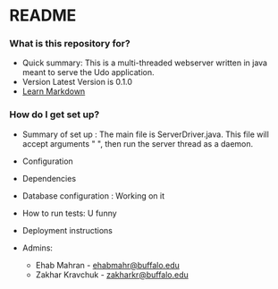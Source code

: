 # README #

### What is this repository for? ###

* Quick summary:
	This is a multi-threaded webserver written in java meant to serve the Udo application.
* Version
	Latest Version is 0.1.0
* [Learn Markdown](https://bitbucket.org/tutorials/markdowndemo)

### How do I get set up? ###

* Summary of set up :
	The main file is ServerDriver.java. This file will accept arguments "<portNumber> <clientMax>", then run the server thread as a daemon.
* Configuration
* Dependencies
* Database configuration :
	Working on it
* How to run tests: 
	U funny
* Deployment instructions

* Admins:
	* Ehab Mahran - ehabmahr@buffalo.edu
	* Zakhar Kravchuk - zakharkr@buffalo.edu